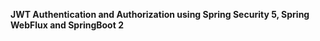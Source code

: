 **JWT Authentication and Authorization using Spring Security 5, Spring WebFlux and SpringBoot 2**




